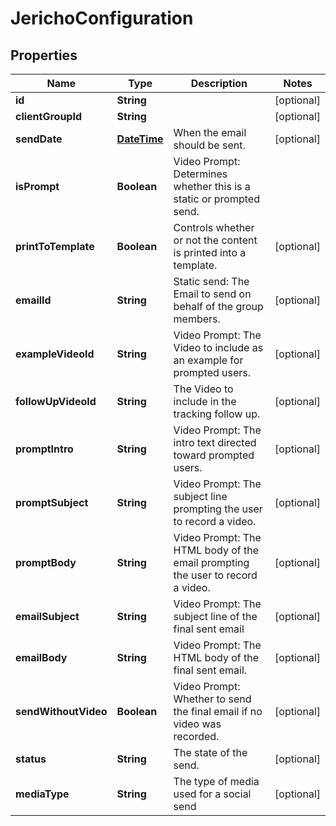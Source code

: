 
# JerichoConfiguration

## Properties
Name | Type | Description | Notes
------------ | ------------- | ------------- | -------------
**id** | **String** |  |  [optional]
**clientGroupId** | **String** |  |  [optional]
**sendDate** | [**DateTime**](DateTime.md) | When the email should be sent. |  [optional]
**isPrompt** | **Boolean** | Video Prompt: Determines whether this is a static or prompted send. | 
**printToTemplate** | **Boolean** | Controls whether or not the content is printed into a template. |  [optional]
**emailId** | **String** | Static send: The Email to send on behalf of the group members. |  [optional]
**exampleVideoId** | **String** | Video Prompt: The Video to include as an example for prompted users. |  [optional]
**followUpVideoId** | **String** | The Video to include in the tracking follow up. |  [optional]
**promptIntro** | **String** | Video Prompt: The intro text directed toward prompted users. |  [optional]
**promptSubject** | **String** | Video Prompt: The subject line prompting the user to record a video. |  [optional]
**promptBody** | **String** | Video Prompt: The HTML body of the email prompting the user to record a video. |  [optional]
**emailSubject** | **String** | Video Prompt: The subject line of the final sent email |  [optional]
**emailBody** | **String** | Video Prompt: The HTML body of the final sent email. |  [optional]
**sendWithoutVideo** | **Boolean** | Video Prompt: Whether to send the final email if no video was recorded. |  [optional]
**status** | **String** | The state of the send. |  [optional]
**mediaType** | **String** | The type of media used for a social send |  [optional]



